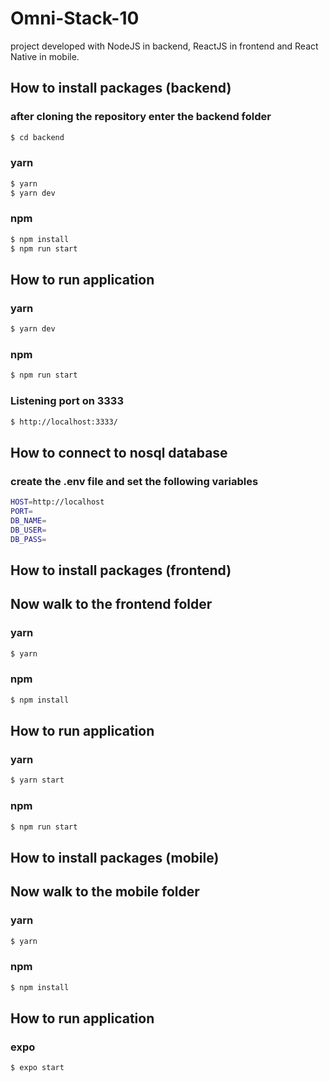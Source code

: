 # Omni-Stack-10
project developed with NodeJS in backend, ReactJS in frontend and React Native in mobile.

## How to install packages (backend)

### after cloning the repository enter the backend folder

```sh
$ cd backend
```

### yarn

```sh
$ yarn
$ yarn dev
```

### npm

```sh
$ npm install
$ npm run start
```

## How to run application

### yarn

```sh
$ yarn dev
```

### npm

```sh
$ npm run start
```

### Listening port on 3333

```sh
$ http://localhost:3333/
```

## How to connect to nosql database

### create the .env file and set the following variables

```sh
HOST=http://localhost
PORT=
DB_NAME=
DB_USER=
DB_PASS=
```

## How to install packages (frontend)

## Now walk to the frontend folder

### yarn

```sh
$ yarn
```

### npm

```sh
$ npm install
```

## How to run application

### yarn

```sh
$ yarn start
```

### npm

```sh
$ npm run start
```

## How to install packages (mobile)

## Now walk to the mobile folder

### yarn

```sh
$ yarn
```

### npm

```sh
$ npm install
```

## How to run application

### expo

```sh
$ expo start
```
